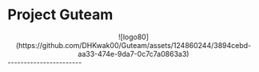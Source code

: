# Project Guteam
<div align="center">
  ![logo80](https://github.com/DHKwak00/Guteam/assets/124860244/3894cebd-aa33-474e-9da7-0c7c7a0863a3)
</div>
-----------------------
